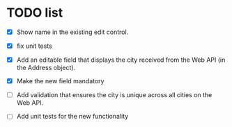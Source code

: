 
# TODO list

- [x] Show name in the existing edit control. 
- [x] fix unit tests

- [x] Add an editable field that displays the city received from the Web API (in the Address object). 
- [x] Make the new field mandatory
- [ ] Add validation that ensures the city is unique across all cities on the Web API.

- [ ] Add unit tests for the new functionality

